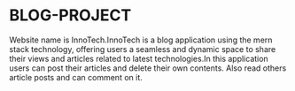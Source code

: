 # BLOG-PROJECT
Website name is InnoTech.InnoTech is a blog application using the mern stack technology, offering users a seamless and dynamic space to share their views and articles related to latest technologies.In this application users can post their articles and delete their own contents. Also read others article posts and can comment on it. 
